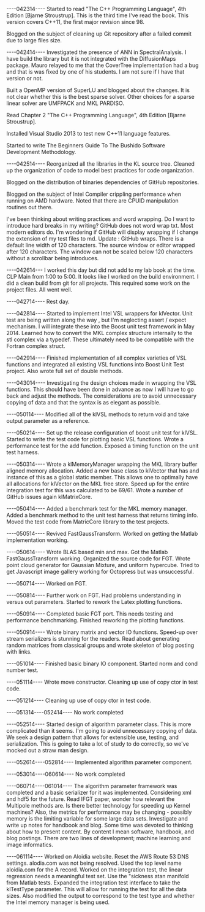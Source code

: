 ----042314----
Started to read "The C++ Programming Language", 4th Edition [Bjarne Stroustrup].  This is the third time I've read the book.  This version covers C++11, the first major revision since 98.

Blogged on the subject of cleaning up Git repository after a failed commit due to large files size. 

----042414----
Investigated the presence of ANN in SpectralAnalysis.  I have build the library but it is not integrated with the DiffusionMaps package. Mauro relayed to me that the CoverTree implementation had a bug and that is was fixed by one of his students. I am not sure if I have that version or not. 

Built a OpenMP version of SuperLU and blogged about the changes. It is not clear whether this is the best sparse solver. Other choices for a sparse linear solver are UMFPACK and MKL PARDISO. 

Read Chapter 2 "The C++ Programming Language", 4th Edition [Bjarne Stroustrup]. 

Installed Visual Studio 2013 to test new C++11 language features.

Started to write The Beginners Guide To The Bushido Software Development Methodology. 

----042514----
Reorganized all the libraries in the KL source tree.  Cleaned up the organization of code to model best practices for code organization. 

Blogged on the distribution of binaries dependencies of GitHub repositories.  

Blogged on the subject of Intel Compiler crippling performance when running on AMD hardware.  Noted that there are CPUID manipulation routines out there.

I've been thinking about writing practices and word wrapping. Do I want to introduce hard breaks in my writing? GitHub does not word wrap txt. Most modern editors do.  I'm wondering if GitHub will display wrapping if I change the extension of my test files to md.  Update : GitHub wraps.  There is a default line width of 120 characters. The source window or editor wrapped after 120 characters. The window can not be scaled below 120 characters without a scrollbar being introduces.   

----042614---
I worked this day but did not add to my lab book at the time.  CLP Main from 1:00 to 5:00.  It looks like I worked on the build environment.  I did a clean build from git for all projects.  This required some work on the project files. All went well.

----042714----
Rest day.

----042814----
Started to implement Intel VSL wrappers for klVector.  Unit test are being written along the way , but I'm neglecting assert / expect mechanism.  I will integrate these into the Boost unit test framework in May 2014.  Learned how to convert the MKL complex structure internally to the stl complex<double> via a typedef.  These ultimately need to be compatible with the Fortran complex struct.     

----042914----
Finished implementation of all complex<double> varieties of VSL functions and integrated all existing VSL functions into Boost Unit Test project. Also wrote full set of double methods.  

----043014----
Investigating the design choices made in wrapping the VSL functions.  This should have been done in advance as now I will have to go back and adjust the methods.  The considerations are to avoid unnecessary copying of data and that the syntax is as elegant as possible. 

----050114----
Modified all of the klVSL methods to return void and take output parameter as a reference.  

----050214----
Set up the release configuration of boost unit test for klVSL. Started to write the test code for plotting basic VSL functions.  Wrote a performance test for the add function.  Exposed a timing function on the unit test harness. 

----050314----
Wrote a klMemoryManager wrapping the MKL library buffer aligned memory allocation. Added a new base class to klVector that has and instance of this as a global static member. This allows one to optimally have all allocations for klVector on the MKL free store. Speed up for the entire integration test for this was calculated to be 69/61. Wrote a number of GitHub issues again klMatrixCore.

----050414----
Added a benchmark test for the MKL memory manager. Added a benchmark method to the unit test harness that returns timing info.  Moved the test code from MatricCore library to the test projects.  

----050514----
Revived FastGaussTransform.  Worked on getting the Matlab implementation working. 

----050614----
Wrote BLAS based min and max.  Got the Matlab FastGaussTransform working. Organized the source code for FGT.  Wrote point cloud generator for Gaussian Mixture, and uniform hypercube. Tried to get Javascript image gallery working for Octopress but was unsuccessful. 

----050714----
Worked on FGT.  

----050814----
Further work on FGT.  Had problems understanding in versus out parameters.  Started to rework the Latex plotting functions.

----050914----
Completed basic FGT port.  This needs testing and performance benchmarking. Finished reworking the plotting functions. 

----050914----
Wrote binary matrix and vector IO functions.  Speed-up over stream serializers is stunning for the readers. Read about generating random matrices from classical groups and wrote skeleton of blog posting with links.

----051014----
Finished basic binary IO component. Started norm and cond number test.

----051114----
Wrote move constructor.  Cleaning up use of copy ctor in test code. 

----051214----
Cleaning up use of copy ctor in test code. 

----051314----052414----
No work completed

----052514----
Started design of algorithm parameter class.  This is more complicated than it seems.  I'm going to avoid unnecessary copying of data.  We seek a design pattern that allows for extensible use, testing, and serialization. This is going to take a lot of study to do correctly, so we've mocked out a straw man design.

----052614----052814----
Implemented algorithm parameter component.

----053014----060614----
No work completed

----060714----061014----
The algorithm parameter framework was completed and a basic serializer for it was implemented. Considering xml and hdf5 for the future. Read IFGT paper, wonder how relevant the Multipole methods are.  Is there better technology for speeding up Kernel machines?  Also, the metrics for performance may be changing - possibly memory is the limiting variable for some large data sets. Investigate and write up notes for handbook and blog.  Some time was devoted to thinking about how to present content.  By content I mean software, handbook, and blog postings.  There are two lines of development; machine learning and image informatics.  

----061114----
Worked on Aloidia website.  Reset the AWS Route 53 DNS settings. alodia.com was not being resolved. Used the top level name aloidia.com for the A record.  Worked on the integration test, the linear regression needs a meaningful test set.  Use the "sickness atan manifold from Matlab tests. Expanded the integration test interface to take the klTestType parameter.  This will allow for running the test for all the data sizes. Also modified the output to correspond to the test type and whether the Intel memory manager is being used. 



  




